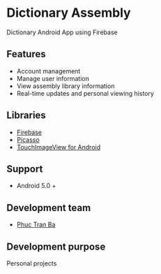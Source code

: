 # Dictionary Assembly

Dictionary Android App using Firebase

## Features 
* Account management
* Manage user information
* View assembly library information
* Real-time updates and personal viewing history

## Libraries 
* [Firebase](https://github.com/firebase/)
* [Picasso](https://github.com/square/picasso)
* [TouchImageView for Android](https://github.com/MikeOrtiz/TouchImageView)

## Support
* Android 5.0 +

## Development team
* [Phuc Tran Ba](https://github.com/phuctranba)

## Development purpose
Personal projects
